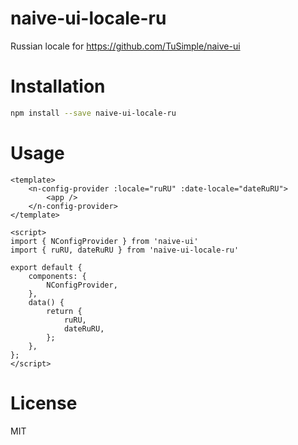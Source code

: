 # naive-ui-locale-ru

Russian locale for https://github.com/TuSimple/naive-ui

# Installation

```bash
npm install --save naive-ui-locale-ru
```

# Usage

```vue
<template>
    <n-config-provider :locale="ruRU" :date-locale="dateRuRU">
        <app />
    </n-config-provider>
</template>

<script>
import { NConfigProvider } from 'naive-ui'
import { ruRU, dateRuRU } from 'naive-ui-locale-ru'

export default {
    components: {
        NConfigProvider,
    },
    data() {
        return {
            ruRU,
            dateRuRU,  
        };
    },    
};
</script>
```

# License

MIT
